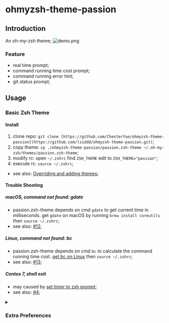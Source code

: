 # ohmyzsh-theme-passion

## Introduction

An oh-my-zsh theme;
![demo.png](./demo/demo.png)

### Feature

* real time prompt;
* command running time cost prompt;
* command running error hint;
* git status prompt;

## Usage

### Basic Zsh Theme

#### Install

1. clone repo: ```git clone [https://github.com/ChesterYue/ohmyzsh-theme-passion](https://github.com/lsiddd/ohmyzsh-theme-passion.git)```;
2. copy theme: ```cp ./ohmyzsh-theme-passion/passion.zsh-theme ~/.oh-my-zsh/themes/passion.zsh-theme```;
3. modify rc: open ```~/.zshrc``` find ```ZSH_THEME``` edit to ```ZSH_THEME="passion"```;
4. execute rc: ```source ~/.zshrc```;

* see also: [Overriding and adding themes](https://github.com/ohmyzsh/ohmyzsh/wiki/Customization#overriding-and-adding-themes);

#### Trouble Shooting

##### macOS, command not found: gdate

* passion.zsh-theme depends on cmd ```gdate``` to get current time in milliseconds. get ```gdate``` on macOS by running ```brew install coreutils``` then ```source ~/.zshrc```;
* see also: [#12](https://github.com/ChesterYue/ohmyzsh-theme-passion/issues/12);

##### Linux, command not found: bc

* passion.zsh-theme depends on cmd ```bc``` to calculate the command running time cost. [get bc on Linux](https://www.tecmint.com/bc-command-examples/#:~:text=If%20you%20don%E2%80%99t%20have%20bc%20on%20your%20system%2C,command%20prompt%20and%20simply%20start%20calculating%20your%20expressions.) then ```source ~/.zshrc```;
* see also: [#13](https://github.com/ChesterYue/ohmyzsh-theme-passion/issues/13);

##### Centos 7, shell exit

* may caused by [set timer to zsh prompt](https://github.com/ChesterYue/ohmyzsh-theme-passion/blob/8f71c43c2df91810249ab00ff40fc4ca63207467/passion.zsh-theme#L197-L208);
* see also: [#4](https://github.com/ChesterYue/ohmyzsh-theme-passion/issues/4);

<details> <!-- markdownlint-disable-line -->
<summary><h3>Extra Preferences</h3></summary> <!-- markdownlint-disable-line -->

#### Zsh Plugins

1. [zsh-autosuggestions](https://github.com/zsh-users/zsh-autosuggestions);
2. [zsh-syntax-highlighting](https://github.com/zsh-users/zsh-syntax-highlighting);

#### iTerm2 Preferences

##### Color

<!-- cspell:disable-next-line -->
* iTerm2: settings -> Profiles -> Colors -> Color Presets -> import ```./passion.itermcolors``` ![color.png](./image/color.png)
* alternate terminal: try [Alternate terminal installation and configuration](https://iterm2colorschemes.com/);

##### Status Bar

* iTerm2: settings -> Appearance && settings -> Profiles -> Session -> Configure Status Bar ![status_0.png](./image/status_0.png) ![status_1.png](./image/status_1.png)

##### Font

* install [JetBrains Mono](https://www.jetbrains.com/lp/mono/);
* iTerm2: settings -> Appearance && settings -> Profiles -> Text -> Font ![font.png](./image/font.png)

</details> <!-- markdownlint-disable-line -->
